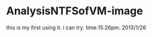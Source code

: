 AnalysisNTFSofVM-image
======================
this is my first using it.
i can try.
time:15:26pm. 2013/1/26
